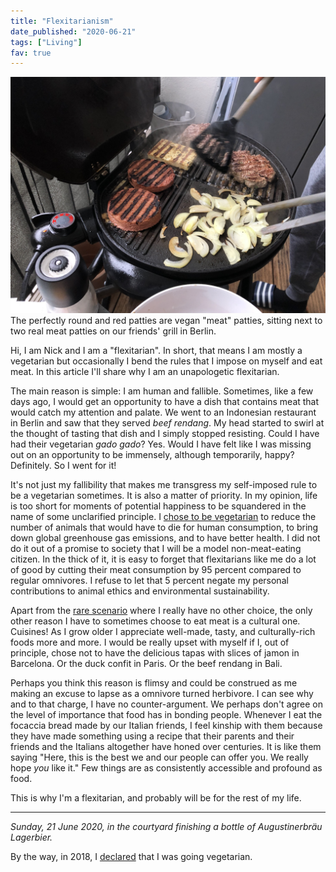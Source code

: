```yaml
---
title: "Flexitarianism"
date_published: "2020-06-21"
tags: ["Living"]
fav: true
---
```


![vegan patty grill next to actual meat steaks](images/vegan-patty-grill.jpg)
The perfectly round and red patties are vegan "meat" patties, sitting next to two real meat patties on our friends' grill in Berlin.

Hi, I am Nick and I am a "flexitarian". In short, that means I am mostly a vegetarian but occasionally I bend the rules that I impose on myself and eat meat. In this article I'll share why I am an unapologetic flexitarian.

The main reason is simple: I am human and fallible. Sometimes, like a few days ago, I would get an opportunity to have a dish that contains meat that would catch my attention and palate. We went to an Indonesian restaurant in Berlin and saw that they served _beef rendang_. My head started to swirl at the thought of tasting that dish and I simply stopped resisting. Could I have had their vegetarian _gado gado_? Yes. Would I have felt like I was missing out on an opportunity to be immensely, although temporarily, happy? Definitely. So I went for it!

It's not just my fallibility that makes me transgress my self-imposed rule to be a vegetarian sometimes. It is also a matter of priority. In my opinion, life is too short for moments of potential happiness to be squandered in the name of some unclarified principle. I [chose to be vegetarian](/2018-06-22-why-im-going-vegetarian) to reduce the number of animals that would have to die for human consumption, to bring down global greenhouse gas emissions, and to have better health. I did not do it out of a promise to society that I will be a model non-meat-eating citizen. In the thick of it, it is easy to forget that flexitarians like me do a lot of good by cutting their meat consumption by 95 percent compared to regular omnivores. I refuse to let that 5 percent negate my personal contributions to animal ethics and environmental sustainability.

Apart from the [rare scenario](/2018-06-23-vegetarian-obstacles-flight-food/) where I really have no other choice, the only other reason I have to sometimes choose to eat meat is a cultural one. Cuisines! As I grow older I appreciate well-made, tasty, and culturally-rich foods more and more. I would be really upset with myself if I, out of principle, chose not to have the delicious tapas with slices of jamon in Barcelona. Or the duck confit in Paris. Or the beef rendang in Bali.

Perhaps you think this reason is flimsy and could be construed as me making an excuse to lapse as a omnivore turned herbivore. I can see why and to that charge, I have no counter-argument. We perhaps don't agree on the level of importance that food has in bonding people. Whenever I eat the focaccia bread made by our Italian friends, I feel kinship with them because they have made something using a recipe that their parents and their friends and the Italians altogether have honed over centuries. It is like them saying "Here, this is the best we and our people can offer you. We really hope *you* like it." Few things are as consistently accessible and profound as food.

This is why I'm a flexitarian, and probably will be for the rest of my life.

---

_Sunday, 21 June 2020, in the courtyard finishing a bottle of Augustinerbräu Lagerbier._

By the way, in 2018, I [declared](/2018-06-22-why-im-going-vegetarian/) that I was going vegetarian.